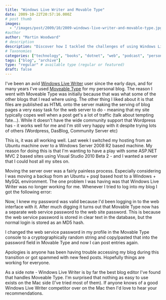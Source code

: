 ```yaml
---
title: "Windows Live Writer and Movable Type"
date: 2009-10-22T20:57:16.000Z
# post thumb
images:
  - "/images/post/2009/10/2009-windows-live-writer-and-movable-type.jpg"
#author
author: "Martin Woodward"
# description
description: "Discover how I tackled the challenges of using Windows Live Writer with Movable Type after switching to a Windows Server environment."
# Taxonomies
categories: ["technology", "books", "dotnet", "web", "podcast", "personal"]
tags: ["blog", "archive"]
type: "regular" # available type (regular or featured)
draft: false
---
```


I've been an avid [Windows Live Writer](http://windowslivewriter.spaces.live.com/) user since the early days, and for many years I've used [Moveable Type](http://www.movabletype.org/) for my personal blog. The reason I went with Moveable Type was initially because that was what some of the other blogs that I read where using. The other thing I liked about it is that files are published as HTML onto the server making the serving of blog pages a very easy task for the web server to do - meaning that my site typically copes well when a post get's a lot of traffic (talk about tempting fate...). While it doesn't have the wide community support that Wordpress has - it works well for me and I'm still very happy with it despite trying lots of others (Wordpress, DasBlog, Community Server etc)

This is, it was all working well. Last week I switched my hosting from an Ubuntu machine over to a Windows Server 2008 R2 based machine. My reason for doing this is that I'm wanting to have a play with some ASP.NET MVC 2 based sites using Visual Studio 2010 Beta 2 - and I wanted a server that I could host all my sites on.

Moving the server over was a fairly painless process. Especially considering I was moving a backup from an Ubuntu + psql based host to a Windows + MySQL environment. The one problem I was having was that Windows Live Writer was no longer working for me. Whenever I tried to log into my blog I got the following error:

Now, I knew my password was valid because I'd been logging in to the web interface with it. After much digging it turns out that Movable Type now has a separate web service password to the web site password. This is because the web service password is stored in clear text in the database, but the normal login is stored as an MD5 hash.

I changed the web service password in my profile in the Movable Type console to a cryptographically random string and copy/pasted that into the password field in Movable Type and now I can post entries again.

Apologies is anyone has been having trouble accessing my blog during this transition or got spammed with new feed posts. Hopefully things are working for everyone.

As a side note - Windows Live Writer is by far the best blog editor I've found that handles Moveable Type. I'm surprised that nothing as easy to use exists on the Mac side (I've tried most of them). If anyone knows of a good Windows Live Writer competitor over on the Mac then I'd love to hear your recommendations.
